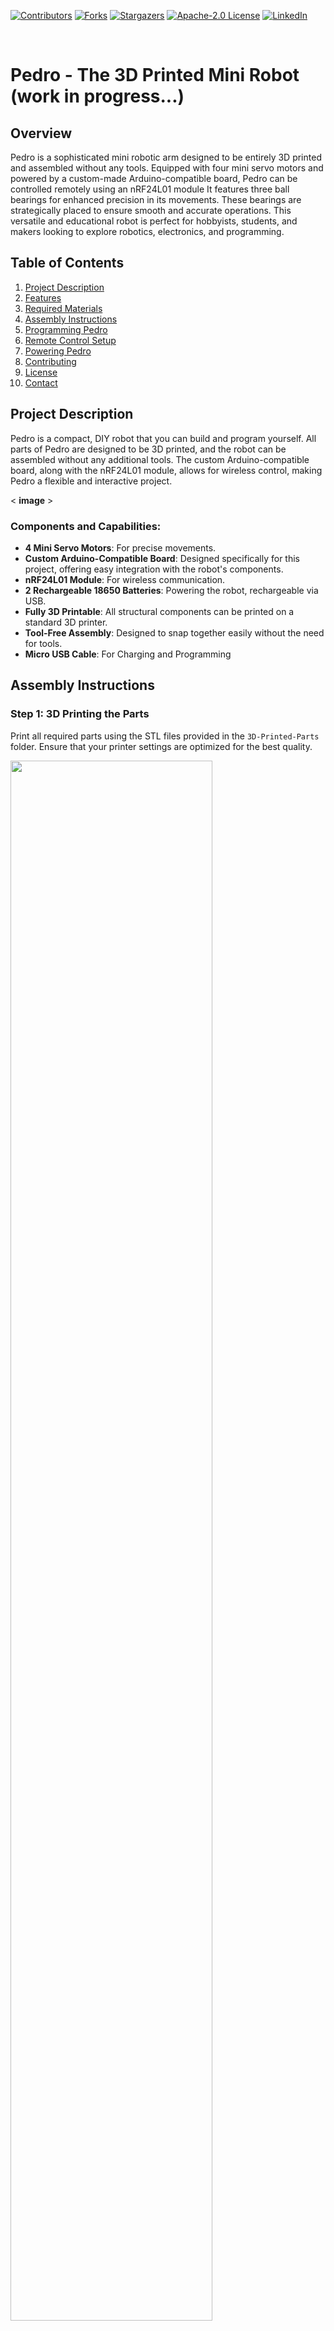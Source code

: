[![Contributors][contributors-shield]][contributors-url]
[![Forks][forks-shield]][forks-url]
[![Stargazers][stars-shield]][stars-url]
[![Apache-2.0 License][license-shield]][license-url]
[![LinkedIn][linkedin-shield]][linkedin-url]

[linkedin-shield]: https://img.shields.io/badge/-LinkedIn-black.svg?style=for-the-badge&logo=linkedin&colorB=blue
[linkedin-url]: https://linkedin.com/in/almoutazar-saandi

[contributors-shield]: https://img.shields.io/github/contributors/almtzr/Pedro.svg?style=for-the-badge&colorB=red
[contributors-url]: https://github.com/almtzr/Pedro/graphs/contributors

[forks-shield]: https://img.shields.io/github/forks/almtzr/Pedro.svg?style=for-the-badge&colorB=yellow
[forks-url]: https://github.com/almtzr/Pedro/network/members

[stars-shield]: https://img.shields.io/github/stars/almtzr/Pedro.svg?style=for-the-badge&colorB=orange
[stars-url]: https://github.com/almtzr/Pedro/stargazers

[license-shield]: https://img.shields.io/github/license/almtzr/Pedro.svg?style=for-the-badge&colorB=286
[license-url]: https://github.com/almtzr/Pedro/blob/main/LICENSE

<br>

# Pedro - The 3D Printed Mini Robot (work in progress...)

## Overview

Pedro is a sophisticated mini robotic arm designed to be entirely 3D printed and assembled without any tools. Equipped with four mini servo motors and powered by a custom-made Arduino-compatible board, Pedro can be controlled remotely using an nRF24L01 module It features three ball bearings for enhanced precision in its movements. These bearings are strategically placed to ensure smooth and accurate operations. This versatile and educational robot is perfect for hobbyists, students, and makers looking to explore robotics, electronics, and programming.

## Table of Contents
1. [Project Description](#project-description)
2. [Features](#features)
3. [Required Materials](#required-materials)
4. [Assembly Instructions](#assembly-instructions)
5. [Programming Pedro](#programming-pedro)
6. [Remote Control Setup](#remote-control-setup)
7. [Powering Pedro](#powering-pedro)
8. [Contributing](#contributing)
9. [License](#license)
10. [Contact](#contact)

## Project Description

Pedro is a compact, DIY robot that you can build and program yourself. All parts of Pedro are designed to be 3D printed, and the robot can be assembled without any additional tools. The custom Arduino-compatible board, along with the nRF24L01 module, allows for wireless control, making Pedro a flexible and interactive project.

< **image** >

### Components and Capabilities:

- **4 Mini Servo Motors**: For precise movements.
- **Custom Arduino-Compatible Board**: Designed specifically for this project, offering easy integration with the robot's components.
- **nRF24L01 Module**: For wireless communication.
- **2 Rechargeable 18650 Batteries**: Powering the robot, rechargeable via USB.
- **Fully 3D Printable**: All structural components can be printed on a standard 3D printer.
- **Tool-Free Assembly**: Designed to snap together easily without the need for tools.
- **Micro USB Cable**: For Charging and Programming
  
## Assembly Instructions

### Step 1: 3D Printing the Parts
Print all required parts using the STL files provided in the `3D-Printed-Parts` folder. Ensure that your printer settings are optimized for the best quality.

<div align="left">
    <img src="img/3D_parts.png" width="80%">
</div>

### Step 2: Installing the Servo Motors
Attach the four mini servo motors to the designated slots in the printed parts. Ensure they are securely in place.

<div align="left">
    <img src="img/3D_parts_servo.png" width="50%">
</div>

### Step 3: Bearings Assembly

To achieve superior precision and smooth movements, Pedro is equipped with three strategically placed ball bearings:

- Base Bearing: Located at the base of Pedro, this bearing allows for stable and precise rotational movement.
- Elbow Bearing: Positioned at the first articulation, this bearing ensures accurate and fluid bending of the arm.
- Arm Bearing: Situated at the arm joint, this bearing provides smooth motion and stability for the upper arm movements.

<div align="left">
    <img src="img/bearings.png" width="40%">
</div>

### Step 4: Installing the Bearings

Place the ball bearings at the specified joints:

1. Insert the base bearing into the designated slot at the base of Pedro.
2. Place the elbow bearing at the first articulation point.
3. Insert the arm bearing at the arm joint.

<div align="left">
    <img src="img/install_bearings.png" width="40%">
</div>

### Step 5: Assembling the Body
    
Snap the 3D printed parts together according to the assembly guide. The parts are designed to fit together without any tools.

< **image** >

### Step 6: Wiring
Connect the servo motors to the custom Arduino-compatible board using the provided wiring diagram.

< **image** >

## Programming Pedro
1. **Install the Arduino IDE**: If not already installed, download and install the [Arduino IDE](https://www.arduino.cc/en/software).
2. **Download the Code**: Clone this repository or download the zip file and extract it.
3. **Upload the Code**: Open the `.ino` file in the Arduino IDE and upload it to the custom Arduino-compatible board.

< **image** >

## Remote Control Setup
1. **Assemble the Remote**: Follow the instructions to assemble the second custom Arduino-compatible board with the nRF24L01 module.
2. **Upload the Remote Code**: Use the provided code in the `Remote-Control` folder to set up the remote.
3. **Pairing**: Ensure both Pedro and the remote are powered on and within range for successful pairing.

< **image** >

## Powering Pedro
Insert the two 18650 batteries into the battery slots. Connect Pedro to a USB power source using the provided cable to recharge the batteries as needed.

< **image** >

## Contributing
We welcome contributions from the community! Here's how you can help:

1. **Fork the Repository**: Click the "Fork" button at the top right of this page.
2. **Clone Your Fork**: 
   ```
   git clone https://github.com/almtzr/Pedro.git
   ```
3. **Create a Branch**: 
   ```
   git checkout -b feature/your-feature-name
   ```
4. **Make Your Changes**: Add new features, fix bugs, or improve documentation.
5. **Commit and Push**: 
   ```
   git commit -m "Add your message here"
   git push origin feature/your-feature-name
   ```
6. **Submit a Pull Request**: Navigate to the original repository and submit a pull request.

### Explore the Incredible Possibilities

The programming possibilities are endless, providing an opportunity for both beginners and advanced users to push the boundaries of what Robot Pedro can achieve. Enjoy the process of learning, experimenting, and refining your programming skills with this remarkable STEAM education tool.

<div align="center">
    <img src="img/overview.png" width="100%">
</div>

## License
This project is licensed under the Apache-2.0 License. See the `LICENSE` file for more details.

## Contact
For any questions, issues, or suggestions, feel free to open an issue or contact us.

---

Thank you for your interest in Pedro! We can't wait to see what you create with it. Happy building and coding!
